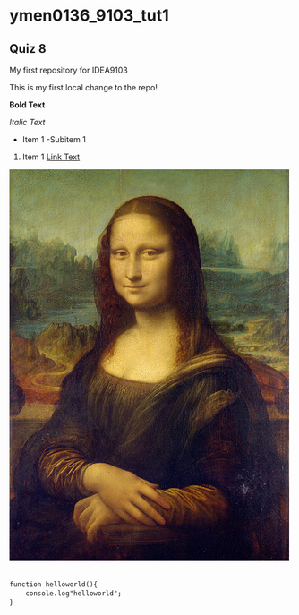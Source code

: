 
# ymen0136_9103_tut1
## Quiz 8



My first repository for IDEA9103

This is my first local change to the repo!

**Bold Text**

*Italic Text*

- Item 1
    -Subitem 1

1. Item 1
[Link Text](https://github.com/mengke1943/ymen0136_9103_tut1)



![An image of Mona](Mona_Lisa_by_Leonardo_da_Vinci_500_x_700.jpg)

```

function helloworld(){
    console.log"helloworld";
}
```
